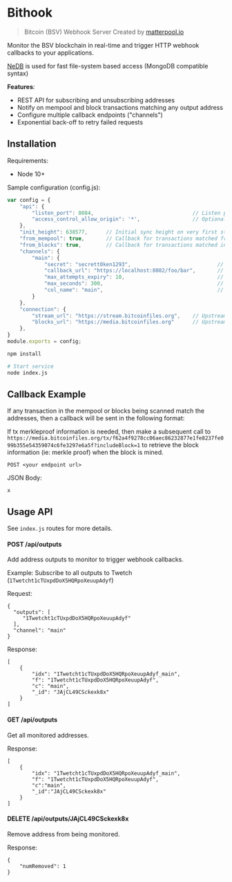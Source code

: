 # Bithook
> Bitcoin (BSV) Webhook Server
> Created by  <a href='https://matterpool.io'>matterpool.io</a>

Monitor the BSV blockchain in real-time and trigger HTTP webhook callbacks to your applications.

<a href='https://github.com/louischatriot/nedb'>NeDB</a> is used for fast file-system based access (MongoDB compatible syntax)

**Features**:

- REST API for subscribing and unsubscribing addresses
- Notify on mempool and block transactions matching any output address
- Configure multiple callback endpoints ("channels")
- Exponential back-off to retry failed requests

## Installation

Requirements:
- Node 10+

Sample configuration (config.js):

```javascript
var config = {
    "api": {
        "listen_port": 8084,                                // Listen port for REST API
        "access_control_allow_origin": '*',                 // Optional. Set to FQDN.
    },
    "init_height": 638577,      // Initial sync height on very first start
    "from_mempool": true,       // Callback for transactions matched from mempool stream
    "from_blocks": true,        // Callback for transactions matched in new blocks
    "channels": {
        "main": {
            "secret": "secrett0ken1293",                            // Posted to callback endpoint
            "callback_url": "https://localhost:8082/foo/bar",       // Endpoint to callback on matching transaction
            "max_attempts_expiry": 10,                              // Expire after attempts. See /api/expired
            "max_seconds": 300,                                     // Number of seconds between redelivery attempts
            "col_name": "main",                                     // Do not change. DB mapping field.
        }
    },
    "connection": {
        "stream_url": "https://stream.bitcoinfiles.org",    // Upstream mempool Server-Sent Events (SSE) endpoint
        "blocks_url": "https://media.bitcoinfiles.org"      // Upstream block deivery endpoint
    },
}
module.exports = config;

```

```sh
npm install

# Start service
node index.js
```

## Callback Example

If any transaction in the mempool or blocks being scanned match the addresses, then a callback will be sent in the following format:

If tx merkleproof information is needed, then make a subsequent call to `https://media.bitcoinfiles.org/tx/f62a4f9278cc06aec86232877e1fe8237fe099b355e54359074c6fe3297e6a5f?includeBlock=1` to retrieve the block information (ie: merkle proof) when the block is mined.

`POST <your endpoint url>`

JSON Body:
```
x
```

## Usage API

See `index.js` routes for more details.


#### POST /api/outputs

Add address outputs to monitor to trigger webhook callbacks.

Example: Subscribe to all outputs to Twetch (`1Twetcht1cTUxpdDoX5HQRpoXeuupAdyf`)

Request:

```
{
  "outputs": [
     "1Twetcht1cTUxpdDoX5HQRpoXeuupAdyf"
  ],
  "channel": "main"
}
```

Response:

```
[
    {
        "idx": "1Twetcht1cTUxpdDoX5HQRpoXeuupAdyf_main",
        "f": "1Twetcht1cTUxpdDoX5HQRpoXeuupAdyf",
        "c": "main",
        "_id": "JAjCL49CSckexk8x"
    }
]
```


#### GET /api/outputs

Get all monitored addresses.

Response:

```
[
    {
        "idx": "1Twetcht1cTUxpdDoX5HQRpoXeuupAdyf_main",
        "f": "1Twetcht1cTUxpdDoX5HQRpoXeuupAdyf",
        "c":"main",
        "_id":"JAjCL49CSckexk8x"
    }
]
```


#### DELETE /api/outputs/JAjCL49CSckexk8x

Remove address from being monitored.

Response:

```
{
    "numRemoved": 1
}
```

